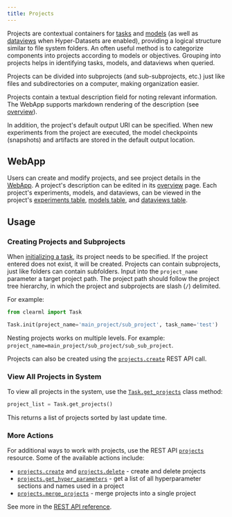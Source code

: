 ```yaml
---
title: Projects
---
```


Projects are contextual containers for [tasks](task.md) and [models](artifacts.md) (as well as [dataviews](../hyperdatasets/dataviews.md) 
when Hyper-Datasets are enabled), providing a logical structure similar to file system folders. 
An often useful method is to categorize components into projects according to models or objectives. 
Grouping into projects helps in identifying tasks, models, and dataviews when queried.

Projects can be divided into subprojects (and sub-subprojects, etc.) just like files and subdirectories on a 
computer, making organization easier. 

Projects contain a textual description field for noting relevant information. The WebApp supports markdown rendering 
of the description (see [overview](../webapp/webapp_project_overview.md)).

In addition, the project's default output URI can be specified. When new experiments from 
the project are executed, the model checkpoints (snapshots) and artifacts are stored in the default output location. 

## WebApp 

Users can create and modify projects, and see project details in the [WebApp](../webapp/webapp_home.md). 
A project's description can be edited in its [overview](../webapp/webapp_project_overview.md) page. Each project's experiments,
models, and dataviews, can be viewed in the project's [experiments table](../webapp/webapp_exp_table.md),
 [models table](../webapp/webapp_model_table.md), and [dataviews table](../hyperdatasets/webapp/webapp_dataviews.md). 

## Usage

### Creating Projects and Subprojects

When [initializing a task](../clearml_sdk/task_sdk.md#task-creation), its project needs to be specified. If the project entered does not exist, it will be created. 
Projects can contain subprojects, just like folders can contain subfolders. Input into the `project_name` 
parameter a target project path. The project path should follow the project tree hierarchy, in which the project and 
subprojects are slash (`/`) delimited.

For example:

```python
from clearml import Task

Task.init(project_name='main_project/sub_project', task_name='test')
```

Nesting projects works on multiple levels. For example: `project_name=main_project/sub_project/sub_sub_project`. 

Projects can also be created using the [`projects.create`](../references/api/projects.md#post-projectscreate) REST API call. 

### View All Projects in System

To view all projects in the system, use the [`Task.get_projects`](../references/sdk/task.md#taskgetprojects) class method:

```python
project_list = Task.get_projects()
```

This returns a list of projects sorted by last update time.

### More Actions

For additional ways to work with projects, use the REST API [`projects`](../references/api/projects.md) resource. Some 
of the available actions include:
* [`projects.create`](../references/api/projects.md#post-projectscreate) and [`projects.delete`](../references/api/projects.md#post-projectsdelete) - create and delete projects
* [`projects.get_hyper_parameters`](../references/api/projects.md#post-projectsget_hyper_parameters) - get a list of all hyperparameter sections and names used in a project
* [`projects.merge_projects`](../references/api/projects.md#post-projectsmerge) - merge projects into a single project

See more in the [REST API reference](../references/api/projects.md#projects).



